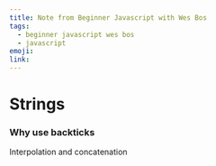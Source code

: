 ```yaml
---
title: Note from Beginner Javascript with Wes Bos
tags:
  - beginner javascript wes bos
  - javascript
emoji:
link:
---
```


# Strings

### Why use backticks

Interpolation and concatenation
